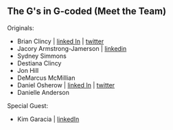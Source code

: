 ## The G's in G-coded (Meet the Team)

Originals:

- Brian Clincy | [linked In](https://linkedin.com/in/bclincy) | [twitter](https://twitter.com/clincy)
- Jacory Armstrong-Jamerson | [linkedin](https://www.linkedin.com/in/jacory-armstrong-jamerson-5ab073247/)
- Sydney Simmons
- Destiana Clincy
- Jon Hill 
- DeMarcus McMillian
- Daniel Osherow | [linked In](https://www.linkedin.com/in/daniel-osherow-309bb21a9/) | [twitter](https://twitter.com/daniel_osherow)
- Danielle Anderson

Special Guest:

- Kim Garacia | [linkedIn](https://www.linkedin.com/in/kimberleyegarcia/)
